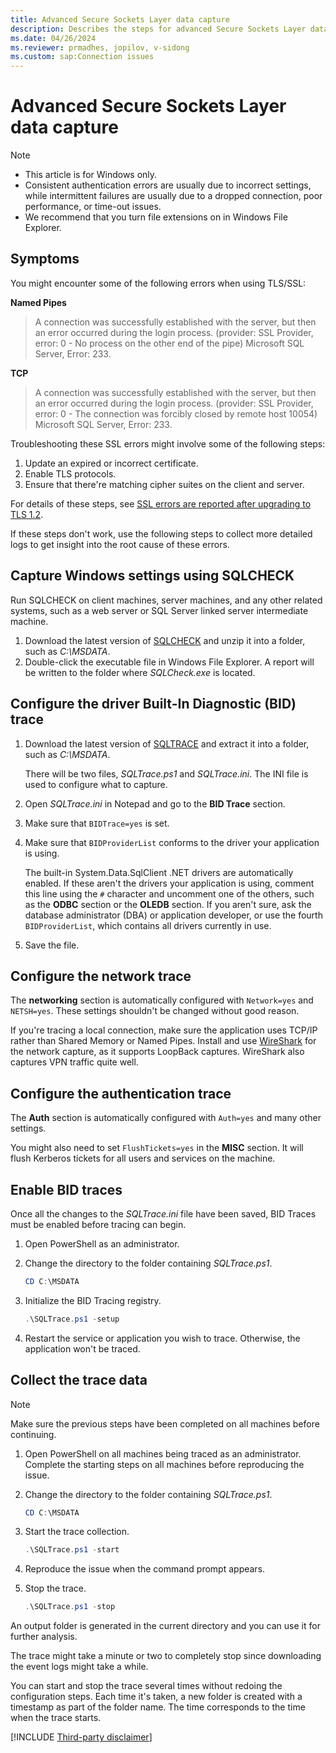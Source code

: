 ```yaml
---
title: Advanced Secure Sockets Layer data capture
description: Describes the steps for advanced Secure Sockets Layer data capture.
ms.date: 04/26/2024
ms.reviewer: prmadhes, jopilov, v-sidong
ms.custom: sap:Connection issues
---
```


# Advanced Secure Sockets Layer data capture

> [!NOTE]
> - This article is for Windows only.
> - Consistent authentication errors are usually due to incorrect settings, while intermittent failures are usually due to a dropped connection, poor performance, or time-out issues.
> - We recommend that you turn file extensions on in Windows File Explorer.

## Symptoms

You might encounter some of the following errors when using TLS/SSL:

**Named Pipes**
> A connection was successfully established with the server, but then an error occurred during the login process. (provider: SSL Provider, error: 0 - No process on the other end of the pipe) Microsoft SQL Server, Error: 233.

**TCP**
> A connection was successfully established with the server, but then an error occurred during the login process. (provider: SSL Provider, error: 0 - The connection was forcibly closed by remote host 10054) Microsoft SQL Server, Error: 233.

Troubleshooting these SSL errors might involve some of the following steps:

1. Update an expired or incorrect certificate.
1. Enable TLS protocols.
1. Ensure that there're matching cipher suites on the client and server.

For details of these steps, see [SSL errors are reported after upgrading to TLS 1.2](ssl-errors-after-tls-1-2.md).

If these steps don't work, use the following steps to collect more detailed logs to get insight into the root cause of these errors.

## Capture Windows settings using SQLCHECK

Run SQLCHECK on client machines, server machines, and any other related systems, such as a web server or SQL Server linked server intermediate machine.

1.	Download the latest version of [SQLCHECK](https://github.com/microsoft/CSS_SQL_Networking_Tools/wiki/SQLCHECK) and unzip it into a folder, such as *C:\MSDATA*.
1.	Double-click the executable file in Windows File Explorer. A report will be written to the folder where *SQLCheck.exe* is located.

## Configure the driver Built-In Diagnostic (BID) trace

1. Download the latest version of [SQLTRACE](https://github.com/microsoft/CSS_SQL_Networking_Tools/wiki/SQLTRACE) and extract it into a folder, such as *C:\MSDATA*.

   There will be two files, *SQLTrace.ps1* and *SQLTrace.ini*. The INI file is used to configure what to capture.

1. Open *SQLTrace.ini* in Notepad and go to the **BID Trace** section.
1. Make sure that `BIDTrace=yes` is set.
1. Make sure that `BIDProviderList` conforms to the driver your application is using.

   The built-in System.Data.SqlClient .NET drivers are automatically enabled. If these aren't the drivers your application is using, comment this line using the `#` character and uncomment one of the others, such as the **ODBC** section or the **OLEDB** section. If you aren't sure, ask the database administrator (DBA) or application developer, or use the fourth `BIDProviderList`, which contains all drivers currently in use.

1. Save the file.

## Configure the network trace

The **networking** section is automatically configured with `Network=yes` and `NETSH=yes`. These settings shouldn't be changed without good reason.

If you're tracing a local connection, make sure the application uses TCP/IP rather than Shared Memory or Named Pipes. Install and use [WireShark](https://www.wireshark.org/download.html) for the network capture, as it supports LoopBack captures. WireShark also captures VPN traffic quite well.

## Configure the authentication trace

The **Auth** section is automatically configured with `Auth=yes` and many other settings.

You might also need to set `FlushTickets=yes` in the **MISC** section. It will flush Kerberos tickets for all users and services on the machine.

## Enable BID traces

Once all the changes to the *SQLTrace.ini* file have been saved, BID Traces must be enabled before tracing can begin.

1. Open PowerShell as an administrator.
1. Change the directory to the folder containing *SQLTrace.ps1*.

   ```powershell
   CD C:\MSDATA
   ```

1. Initialize the BID Tracing registry.

   ```powershell
   .\SQLTrace.ps1 -setup
   ```

1. Restart the service or application you wish to trace. Otherwise, the application won't be traced.

## Collect the trace data

> [!NOTE]
> Make sure the previous steps have been completed on all machines before continuing.

1. Open PowerShell on all machines being traced as an administrator. Complete the starting steps on all machines before reproducing the issue.
1. Change the directory to the folder containing *SQLTrace.ps1*.

   ```powershell
   CD C:\MSDATA
   ```

1. Start the trace collection.

   ```powershell
   .\SQLTrace.ps1 -start
   ```
1. Reproduce the issue when the command prompt appears.
1. Stop the trace.

   ```powershell
   .\SQLTrace.ps1 -stop
   ```

An output folder is generated in the current directory and you can use it for further analysis.

The trace might take a minute or two to completely stop since downloading the event logs might take a while.

You can start and stop the trace several times without redoing the configuration steps. Each time it's taken, a new folder is created with a timestamp as part of the folder name. The time corresponds to the time when the trace starts.

[!INCLUDE [Third-party disclaimer](../../../includes/third-party-disclaimer.md)]
